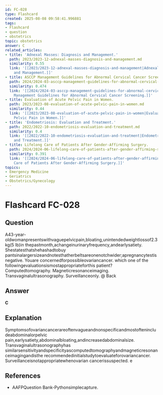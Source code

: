 ```yaml
---
id: FC-028
type: Flashcard
created: 2025-08-08 09:58:41.996881
tags:
- Flashcard
- question
- obstetrics
topic: obstetrics
answer: C
related_articles:
- title: 'Adnexal Masses: Diagnosis and Management.'
  path: 2023/2023-12-adnexal-masses-diagnosis-and-management.md
  similarity: 0.55
  link: '[[2023/2023-12-adnexal-masses-diagnosis-and-management|Adnexal Masses: Diagnosis
    and Management.]]'
- title: ASCCP Management Guidelines for Abnormal Cervical Cancer Screening.
  path: 2024/2024-03-asccp-management-guidelines-for-abnormal-cervical-cancer-scr.md
  similarity: 0.474
  link: '[[2024/2024-03-asccp-management-guidelines-for-abnormal-cervical-cancer-scr|ASCCP
    Management Guidelines for Abnormal Cervical Cancer Screening.]]'
- title: Evaluation of Acute Pelvic Pain in Women.
  path: 2023/2023-08-evaluation-of-acute-pelvic-pain-in-women.md
  similarity: 0.44
  link: '[[2023/2023-08-evaluation-of-acute-pelvic-pain-in-women|Evaluation of Acute
    Pelvic Pain in Women.]]'
- title: 'Endometriosis: Evaluation and Treatment.'
  path: 2022/2022-10-endometriosis-evaluation-and-treatment.md
  similarity: 0.4
  link: '[[2022/2022-10-endometriosis-evaluation-and-treatment|Endometriosis: Evaluation
    and Treatment.]]'
- title: Lifelong Care of Patients After Gender-Affirming Surgery.
  path: 2024/2024-06-lifelong-care-of-patients-after-gender-affirming-surgery.md
  similarity: 0.391
  link: '[[2024/2024-06-lifelong-care-of-patients-after-gender-affirming-surgery|Lifelong
    Care of Patients After Gender-Affirming Surgery.]]'
topics:
- Emergency Medicine
- Geriatrics
- Obstetrics/Gynecology
---
```


# Flashcard FC-028

## Question

A43-year-oldwomanpresentswithvaguepelvicpain,bloating,unintendedweightlossof2.3 kg(5 Ib)in thepastmonth,achangeinurinaryfrequency,andearlysatiety. Shestatesthatshehashadtobuy pantsinalargersizeandnotesthatherbeltsareonenotchwider;apregnancytestisnegative. Youare concernedforpossibleovariancancer. which one of the followingevaluationsismostappropriateforthis patient? Computedtomography. Magneticresonanceimaging. Transvaginalultrasonography. Surveillanceonly. @ Back

## Answer

**C**

## Explanation

Symptomsofovariancancerareoftenvagueandnonspecificandmostoftenincludeabdominalorpelvic pain,earlysatiety,abdominalbloating,andincreasedabdominalsize. Transvaginalultrasonographyhas similarsensitivityandspecificityascomputedtomographyandmagneticresonanceimagingandisthe recommendedinitialstudytoevaluateforovariancancer. Surveillanceisnotappropriatewhenovarian cancerissuspected. e

## References

- AAFPQuestion Bank-Pythonsimplecapture.

